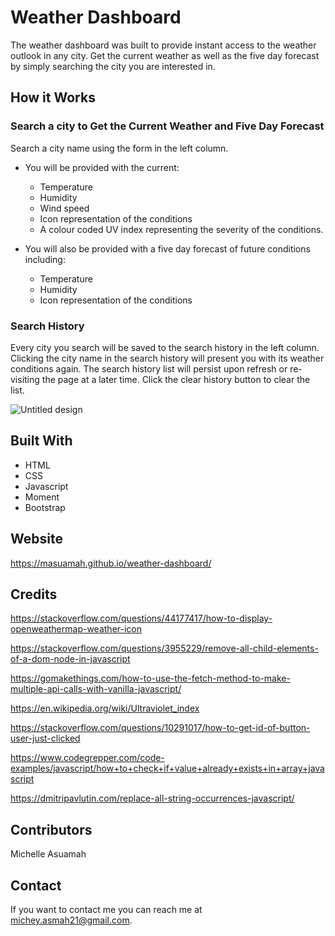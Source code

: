 # Weather Dashboard
The weather dashboard was built to provide instant access to the weather outlook in any city. Get the current 
weather as well as the five day forecast by simply searching the city you are interested in.

## How it Works

### Search a city to Get the Current Weather and Five Day Forecast
Search a city name using the form in the left column. 
* You will be provided with the current:
  * Temperature
  * Humidity 
  * Wind speed 
  * Icon representation of the conditions
  * A colour coded UV index representing the severity of the conditions. 
 
* You will also be provided with a five day forecast of future conditions including: 
  * Temperature
  * Humidity
  * Icon representation of the conditions

### Search History
Every city you search will be saved to the search history in the left column. Clicking the city name in the search history will present
you with its weather conditions again. The search history list will persist upon refresh or re-visiting the page at a later time. Click
the clear history button to clear the list.

![Untitled design](https://user-images.githubusercontent.com/77217156/113458864-c0698e80-93e1-11eb-927c-079cd0c00bac.gif)

## Built With
* HTML
* CSS
* Javascript
* Moment
* Bootstrap

## Website
https://masuamah.github.io/weather-dashboard/

## Credits
https://stackoverflow.com/questions/44177417/how-to-display-openweathermap-weather-icon

https://stackoverflow.com/questions/3955229/remove-all-child-elements-of-a-dom-node-in-javascript

https://gomakethings.com/how-to-use-the-fetch-method-to-make-multiple-api-calls-with-vanilla-javascript/

https://en.wikipedia.org/wiki/Ultraviolet_index

https://stackoverflow.com/questions/10291017/how-to-get-id-of-button-user-just-clicked

https://www.codegrepper.com/code-examples/javascript/how+to+check+if+value+already+exists+in+array+javascript

https://dmitripavlutin.com/replace-all-string-occurrences-javascript/

## Contributors
Michelle Asuamah

## Contact
If you want to contact me you can reach me at michey.asmah21@gmail.com.
